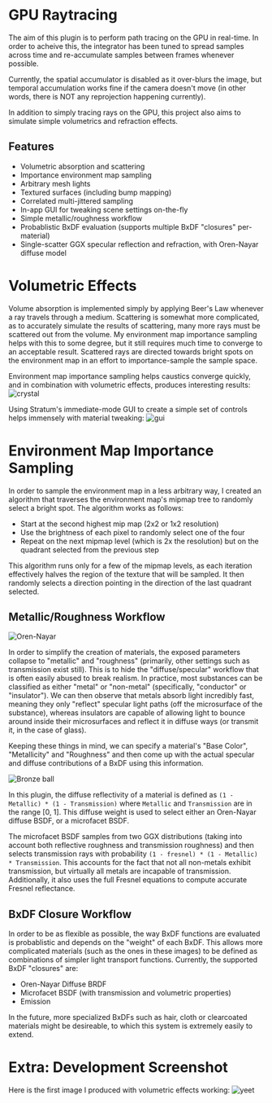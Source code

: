 # GPU Raytracing

The aim of this plugin is to perform path tracing on the GPU in real-time. In order to acheive this, the integrator has been tuned to spread samples across time and re-accumulate samples between frames whenever possible.

Currently, the spatial accumulator is disabled as it over-blurs the image, but temporal accumulation works fine if the camera doesn't move (in other words, there is NOT any reprojection happening currently).

In addition to simply tracing rays on the GPU, this project also aims to simulate simple volumetrics and refraction effects.

## Features
- Volumetric absorption and scattering
- Importance environment map sampling
- Arbitrary mesh lights
- Textured surfaces (including bump mapping)
- Correlated multi-jittered sampling
- In-app GUI for tweaking scene settings on-the-fly
- Simple metallic/roughness workflow
- Probablistic BxDF evaluation (supports multiple BxDF "closures" per-material)
- Single-scatter GGX specular reflection and refraction, with Oren-Nayar diffuse model

# Volumetric Effects
Volume absorption is implemented simply by applying Beer's Law whenever a ray travels through a medium. Scattering is somewhat more complicated, as to accurately simulate the results of scattering, many more rays must be scattered out from the volume. My environment map importance sampling helps with this to some degree, but it still requires much time to converge to an acceptable result. Scattered rays are directed towards bright spots on the environment map in an effort to importance-sample the sample space.

Environment map importance sampling helps caustics converge quickly, and in combination with volumetric effects, produces interesting results:
![crystal](https://i.imgur.com/N2YJB0p.png)

Using Stratum's immediate-mode GUI to create a simple set of controls helps immensely with material tweaking:
![gui](https://i.imgur.com/iqXh319.png)

# Environment Map Importance Sampling
In order to sample the environment map in a less arbitrary way, I created an algorithm that traverses the environment map's mipmap tree to randomly select a bright spot. The algorithm works as follows:
- Start at the second highest mip map (2x2 or 1x2 resolution)
- Use the brightness of each pixel to randomly select one of the four
- Repeat on the next mipmap level (which is 2x the resolution) but on the quadrant selected from the previous step

This algorithm runs only for a few of the mipmap levels, as each iteration effectively halves the region of the texture that will be sampled. It then randomly selects a direction pointing in the direction of the last quadrant selected.

## Metallic/Roughness Workflow
![Oren-Nayar](https://i.imgur.com/Dfn6NNq.png)

In order to simplify the creation of materials, the exposed parameters collapse to "metallic" and "roughness" (primarily, other settings such as transmission exist still). This is to hide the "diffuse/specular" workflow that is often easily abused to break realism. In practice, most substances can be classified as either "metal" or "non-metal" (specifically, "conductor" or "insulator"). We can then observe that metals absorb light incredibly fast, meaning they only "reflect" specular light paths (off the microsurface of the substance), whereas insulators are capable of allowing light to bounce around inside their microsurfaces and reflect it in diffuse ways (or transmit it, in the case of glass).

Keeping these things in mind, we can specify a material's "Base Color", "Metallicity" and "Roughness" and then come up with the actual specular and diffuse contributions of a BxDF using this information.

![Bronze ball](https://i.imgur.com/oYmvGXl.png)

In this plugin, the diffuse reflectivity of a material is defined as
`(1 - Metallic) * (1 - Transmission)` where `Metallic` and `Transmission` are in the range [0, 1]. This diffuse weight is used to select either an Oren-Nayar diffuse BSDF, or a microfacet BSDF.

The microfacet BSDF samples from two GGX distributions (taking into account both reflective roughness and transmission roughness) and then selects transmission rays with probability `(1 - fresnel) * (1 - Metallic) * Transmission`. This accounts for the fact that not all non-metals exhibit transmission, but virtually all metals are incapable of transmission. Additionally, it also uses the full Fresnel equations to compute accurate Fresnel reflectance.

## BxDF Closure Workflow
In order to be as flexible as possible, the way BxDF functions are evaluated is probablistic and depends on the "weight" of each BxDF. This allows more complicated materials (such as the ones in these images) to be defined as combinations of simpler light transport functions. Currently, the supported BxDF "closures" are:
- Oren-Nayar Diffuse BRDF
- Microfacet BSDF (with transmission and volumetric properties)
- Emission

In the future, more specialized BxDFs such as hair, cloth or clearcoated materials might be desireable, to which this system is extremely easily to extend.


# Extra: Development Screenshot
Here is the first image I produced with volumetric effects working:
![yeet](https://i.imgur.com/Oet2t3v.png)